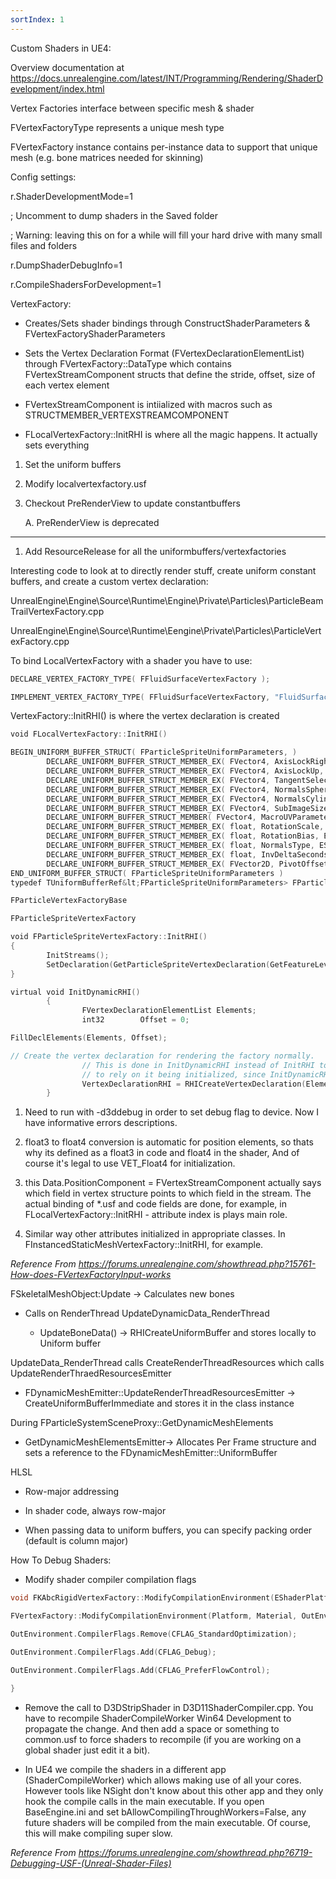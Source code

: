 ```yaml
---
sortIndex: 1
---
```


Custom Shaders in UE4:

Overview documentation at <https://docs.unrealengine.com/latest/INT/Programming/Rendering/ShaderDevelopment/index.html>

Vertex Factories interface between specific mesh & shader

FVertexFactoryType represents a unique mesh type

FVertexFactory instance contains per-instance data to support that unique mesh (e.g. bone matrices needed for skinning)

Config settings:

r.ShaderDevelopmentMode=1

; Uncomment to dump shaders in the Saved folder

; Warning: leaving this on for a while will fill your hard drive with many small files and folders

r.DumpShaderDebugInfo=1

r.CompileShadersForDevelopment=1

VertexFactory:

- Creates/Sets shader bindings through ConstructShaderParameters & FVertexFactoryShaderParameters

- Sets the Vertex Declaration Format (FVertexDeclarationElementList) through FVertexFactory::DataType which contains FVertexStreamComponent structs that define the stride, offset, size of each vertex element

- FVertexStreamComponent is intiialized with macros such as STRUCTMEMBER_VERTEXSTREAMCOMPONENT

- FLocalVertexFactory::InitRHI is where all the magic happens. It actually sets everything

1. Set the uniform buffers

1. Modify localvertexfactory.usf

1. Checkout PreRenderView to update constantbuffers

   A. PreRenderView is deprecated

* * *

1. Add ResourceRelease for all the uniformbuffers/vertexfactories

Interesting code to look at to directly render stuff, create uniform constant buffers, and create a custom vertex declaration:

UnrealEngine\\Engine\\Source\\Runtime\\Engine\\Private\\Particles\\ParticleBeamTrailVertexFactory.cpp

UnrealEngine\\Engine\\Source\\Runtime\\Eengine\\Private\\Particles\\ParticleVertexFactory.cpp

To bind LocalVertexFactory with a shader you have to use:

```cpp
DECLARE_VERTEX_FACTORY_TYPE( FFluidSurfaceVertexFactory );

IMPLEMENT_VERTEX_FACTORY_TYPE( FFluidSurfaceVertexFactory, "FluidSurfaceVertexFactory", true, true, true, true, false );
```

VertexFactory::InitRHI() is where the vertex declaration is created

```cpp
void FLocalVertexFactory::InitRHI()

BEGIN_UNIFORM_BUFFER_STRUCT( FParticleSpriteUniformParameters, )
        DECLARE_UNIFORM_BUFFER_STRUCT_MEMBER_EX( FVector4, AxisLockRight, EShaderPrecisionModifier::Half )
        DECLARE_UNIFORM_BUFFER_STRUCT_MEMBER_EX( FVector4, AxisLockUp, EShaderPrecisionModifier::Half )
        DECLARE_UNIFORM_BUFFER_STRUCT_MEMBER_EX( FVector4, TangentSelector, EShaderPrecisionModifier::Half )
        DECLARE_UNIFORM_BUFFER_STRUCT_MEMBER_EX( FVector4, NormalsSphereCenter, EShaderPrecisionModifier::Half )
        DECLARE_UNIFORM_BUFFER_STRUCT_MEMBER_EX( FVector4, NormalsCylinderUnitDirection, EShaderPrecisionModifier::Half )
        DECLARE_UNIFORM_BUFFER_STRUCT_MEMBER_EX( FVector4, SubImageSize, EShaderPrecisionModifier::Half )
        DECLARE_UNIFORM_BUFFER_STRUCT_MEMBER( FVector4, MacroUVParameters )
        DECLARE_UNIFORM_BUFFER_STRUCT_MEMBER_EX( float, RotationScale, EShaderPrecisionModifier::Half )
        DECLARE_UNIFORM_BUFFER_STRUCT_MEMBER_EX( float, RotationBias, EShaderPrecisionModifier::Half )
        DECLARE_UNIFORM_BUFFER_STRUCT_MEMBER_EX( float, NormalsType, EShaderPrecisionModifier::Half )
        DECLARE_UNIFORM_BUFFER_STRUCT_MEMBER_EX( float, InvDeltaSeconds, EShaderPrecisionModifier::Half )
        DECLARE_UNIFORM_BUFFER_STRUCT_MEMBER_EX( FVector2D, PivotOffset, EShaderPrecisionModifier::Half )
END_UNIFORM_BUFFER_STRUCT( FParticleSpriteUniformParameters )
typedef TUniformBufferRef&lt;FParticleSpriteUniformParameters> FParticleSpriteUniformBufferRef;

FParticleVertexFactoryBase

FParticleSpriteVertexFactory

void FParticleSpriteVertexFactory::InitRHI()
{
        InitStreams();
        SetDeclaration(GetParticleSpriteVertexDeclaration(GetFeatureLevel()).VertexDeclarationRHI);
}

virtual void InitDynamicRHI()
        {
                FVertexDeclarationElementList Elements;
                int32        Offset = 0;

FillDeclElements(Elements, Offset);

// Create the vertex declaration for rendering the factory normally.
                // This is done in InitDynamicRHI instead of InitRHI to allow FParticleSpriteVertexFactory::InitRHI
                // to rely on it being initialized, since InitDynamicRHI is called before InitRHI.
                VertexDeclarationRHI = RHICreateVertexDeclaration(Elements);
        }
```

1. Need to run with -d3ddebug in order to set debug flag to device. Now I have informative errors descriptions.

1. float3 to float4 conversion is automatic for position elements, so thats why its defined as a float3 in code and float4 in the shader, And of course it's legal to use VET_Float4 for initialization.

1. this Data.PositionComponent = FVertexStreamComponent actually says which field in vertex structure points to which field in the stream. The actual binding of \*.usf and code fields are done, for example, in FLocalVertexFactory::InitRHI - attribute index is plays main role.

1. Similar way other attributes initialized in appropriate classes. In FInstancedStaticMeshVertexFactory::InitRHI, for example.

*Reference From <https://forums.unrealengine.com/showthread.php?15761-How-does-FVertexFactoryInput-works>*

FSkeletalMeshObject:Update -> Calculates new bones

- Calls on RenderThread UpdateDynamicData_RenderThread

  - UpdateBoneData() -> RHICreateUniformBuffer and stores locally to Uniform buffer

UpdateData_RenderThread calls CreateRenderThreadResources which calls UpdateRenderThraedResourcesEmitter

- FDynamicMeshEmitter::UpdateRenderThreadResourcesEmitter -> CreateUniformBufferImmediate and stores it in the class instance

During FParticleSystemSceneProxy::GetDynamicMeshElements

- GetDynamicMeshElementsEmitter-> Allocates Per Frame structure and sets a reference to the FDynamicMeshEmitter::UniformBuffer

HLSL

- Row-major addressing

- In shader code, always row-major

- When passing data to uniform buffers, you can specify packing order (default is column major)

How To Debug Shaders:

- Modify shader compiler compilation flags

```cpp
void FKAbcRigidVertexFactory::ModifyCompilationEnvironment(EShaderPlatform Platform, const FMaterial* Material, FShaderCompilerEnvironment& OutEnvironment) {

FVertexFactory::ModifyCompilationEnvironment(Platform, Material, OutEnvironment);

OutEnvironment.CompilerFlags.Remove(CFLAG_StandardOptimization);

OutEnvironment.CompilerFlags.Add(CFLAG_Debug);

OutEnvironment.CompilerFlags.Add(CFLAG_PreferFlowControl);

}
```

- Remove the call to D3DStripShader in D3D11ShaderCompiler.cpp. You have to recompile ShaderCompileWorker Win64 Development to propagate the change. And then add a space or something to common.usf to force shaders to recompile (if you are working on a global shader just edit it a bit).

- In UE4 we compile the shaders in a different app (ShaderCompileWorker) which allows making use of all your cores. However tools like NSight don't know about this other app and they only hook the compile calls in the main executable. If you open BaseEngine.ini and set bAllowCompilingThroughWorkers=False, any future shaders will be compiled from the main executable. Of course, this will make compiling super slow.

*Reference From <https://forums.unrealengine.com/showthread.php?6719-Debugging-USF-(Unreal-Shader-Files)>*
